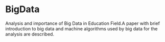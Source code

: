 # BigData
Analysis and importance of Big Data in Education Field.A paper with brief introduction to big data and machine algorithms used by big data for the analysis are described.
